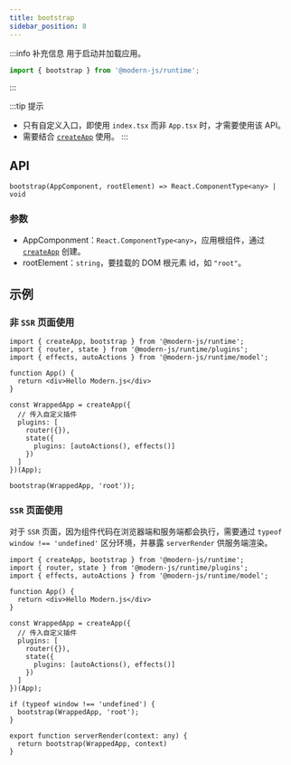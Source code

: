 ```yaml
---
title: bootstrap
sidebar_position: 8
---
```


:::info 补充信息
用于启动并加载应用。
```ts
import { bootstrap } from '@modern-js/runtime';
```
:::

:::tip 提示
- 只有自定义入口，即使用 `index.tsx` 而非 `App.tsx` 时，才需要使用该 API。
- 需要结合 [`createApp`](./create-app) 使用。
:::

## API

`bootstrap(AppComponent, rootElement) => React.ComponentType<any> | void`

### 参数

- AppComponment：`React.ComponentType<any>`，应用根组件，通过 [`createApp`](./create-app) 创建。
- rootElement：`string`，要挂载的 DOM 根元素 id，如 `"root"`。

## 示例

### 非 `SSR` 页面使用

```tsx
import { createApp, bootstrap } from '@modern-js/runtime';
import { router, state } from '@modern-js/runtime/plugins';
import { effects, autoActions } from '@modern-js/runtime/model';

function App() {
  return <div>Hello Modern.js</div>
}

const WrappedApp = createApp({
  // 传入自定义插件
  plugins: [
    router({}),
    state({
      plugins: [autoActions(), effects()]
    })
  ]
})(App);

bootstrap(WrappedApp, 'root'));
```

### `SSR` 页面使用

对于 `SSR` 页面，因为组件代码在浏览器端和服务端都会执行，需要通过 `typeof window !== 'undefined'` 区分环境，并暴露 `serverRender` 供服务端渲染。

```tsx
import { createApp, bootstrap } from '@modern-js/runtime';
import { router, state } from '@modern-js/runtime/plugins';
import { effects, autoActions } from '@modern-js/runtime/model';

function App() {
  return <div>Hello Modern.js</div>
}

const WrappedApp = createApp({
  // 传入自定义插件
  plugins: [
    router({}),
    state({
      plugins: [autoActions(), effects()]
    })
  ]
})(App);

if (typeof window !== 'undefined') {
  bootstrap(WrappedApp, 'root');
}

export function serverRender(context: any) {
  return bootstrap(WrappedApp, context)
}
```
